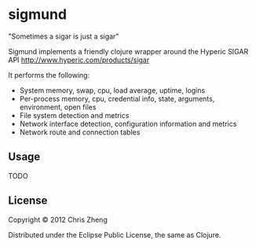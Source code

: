 # sigmund

"Sometimes a sigar is just a sigar"

Sigmund implements a friendly clojure wrapper around the Hyperic SIGAR API http://www.hyperic.com/products/sigar

It performs the following:

 - System memory, swap, cpu, load average, uptime, logins
 - Per-process memory, cpu, credential info, state, arguments, environment, open files
 - File system detection and metrics
 - Network interface detection, configuration information and metrics
 - Network route and connection tables


## Usage

TODO

## License

Copyright © 2012 Chris Zheng

Distributed under the Eclipse Public License, the same as Clojure.
